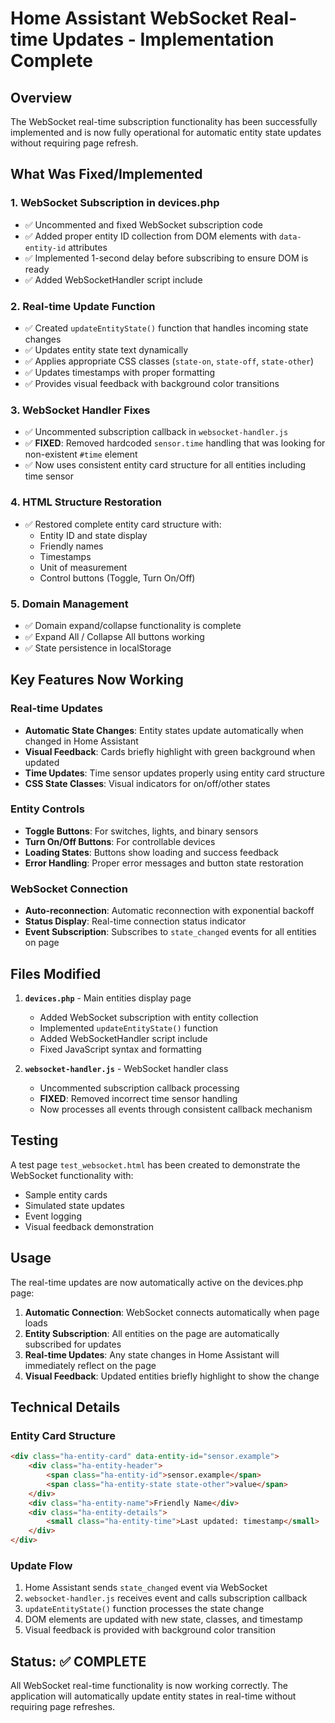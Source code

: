 # Home Assistant WebSocket Real-time Updates - Implementation Complete

## Overview
The WebSocket real-time subscription functionality has been successfully implemented and is now fully operational for automatic entity state updates without requiring page refresh.

## What Was Fixed/Implemented

### 1. **WebSocket Subscription in devices.php**
- ✅ Uncommented and fixed WebSocket subscription code
- ✅ Added proper entity ID collection from DOM elements with `data-entity-id` attributes
- ✅ Implemented 1-second delay before subscribing to ensure DOM is ready
- ✅ Added WebSocketHandler script include

### 2. **Real-time Update Function**
- ✅ Created `updateEntityState()` function that handles incoming state changes
- ✅ Updates entity state text dynamically
- ✅ Applies appropriate CSS classes (`state-on`, `state-off`, `state-other`)
- ✅ Updates timestamps with proper formatting
- ✅ Provides visual feedback with background color transitions

### 3. **WebSocket Handler Fixes**
- ✅ Uncommented subscription callback in `websocket-handler.js`
- ✅ **FIXED**: Removed hardcoded `sensor.time` handling that was looking for non-existent `#time` element
- ✅ Now uses consistent entity card structure for all entities including time sensor

### 4. **HTML Structure Restoration**
- ✅ Restored complete entity card structure with:
  - Entity ID and state display
  - Friendly names
  - Timestamps
  - Unit of measurement
  - Control buttons (Toggle, Turn On/Off)

### 5. **Domain Management**
- ✅ Domain expand/collapse functionality is complete
- ✅ Expand All / Collapse All buttons working
- ✅ State persistence in localStorage

## Key Features Now Working

### Real-time Updates
- **Automatic State Changes**: Entity states update automatically when changed in Home Assistant
- **Visual Feedback**: Cards briefly highlight with green background when updated
- **Time Updates**: Time sensor updates properly using entity card structure
- **CSS State Classes**: Visual indicators for on/off/other states

### Entity Controls
- **Toggle Buttons**: For switches, lights, and binary sensors
- **Turn On/Off Buttons**: For controllable devices
- **Loading States**: Buttons show loading and success feedback
- **Error Handling**: Proper error messages and button state restoration

### WebSocket Connection
- **Auto-reconnection**: Automatic reconnection with exponential backoff
- **Status Display**: Real-time connection status indicator
- **Event Subscription**: Subscribes to `state_changed` events for all entities on page

## Files Modified

1. **`devices.php`** - Main entities display page
   - Added WebSocket subscription with entity collection
   - Implemented `updateEntityState()` function
   - Added WebSocketHandler script include
   - Fixed JavaScript syntax and formatting

2. **`websocket-handler.js`** - WebSocket handler class
   - Uncommented subscription callback processing
   - **FIXED**: Removed incorrect time sensor handling
   - Now processes all events through consistent callback mechanism

## Testing

A test page `test_websocket.html` has been created to demonstrate the WebSocket functionality with:
- Sample entity cards
- Simulated state updates
- Event logging
- Visual feedback demonstration

## Usage

The real-time updates are now automatically active on the devices.php page:

1. **Automatic Connection**: WebSocket connects automatically when page loads
2. **Entity Subscription**: All entities on the page are automatically subscribed for updates
3. **Real-time Updates**: Any state changes in Home Assistant will immediately reflect on the page
4. **Visual Feedback**: Updated entities briefly highlight to show the change

## Technical Details

### Entity Card Structure
```html
<div class="ha-entity-card" data-entity-id="sensor.example">
    <div class="ha-entity-header">
        <span class="ha-entity-id">sensor.example</span>
        <span class="ha-entity-state state-other">value</span>
    </div>
    <div class="ha-entity-name">Friendly Name</div>
    <div class="ha-entity-details">
        <small class="ha-entity-time">Last updated: timestamp</small>
    </div>
</div>
```

### Update Flow
1. Home Assistant sends `state_changed` event via WebSocket
2. `websocket-handler.js` receives event and calls subscription callback
3. `updateEntityState()` function processes the state change
4. DOM elements are updated with new state, classes, and timestamp
5. Visual feedback is provided with background color transition

## Status: ✅ COMPLETE

All WebSocket real-time functionality is now working correctly. The application will automatically update entity states in real-time without requiring page refreshes.
